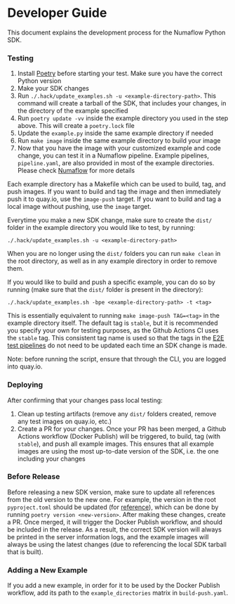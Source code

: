 # Developer Guide

This document explains the development process for the Numaflow Python SDK.

### Testing

1. Install [Poetry](https://python-poetry.org/docs/) before starting your test. Make sure you have the correct Python version
2. Make your SDK changes
3. Run `./.hack/update_examples.sh -u <example-directory-path>`. This command will create a tarball of the SDK, that includes your changes, in the directory of the example specified
4. Run `poetry update -vv` inside the example directory you used in the step above. This will create a `poetry.lock` file
5. Update the `example.py` inside the same example directory if needed 
6. Run `make image` inside the same example directory to build your image
7. Now that you have the image with your customized example and code change, you can test it in a Numaflow pipeline. Example pipelines, `pipeline.yaml`, are also provided in most of the example directories.
Please check [Numaflow](https://numaflow.numaproj.io/) for more details

Each example directory has a Makefile which can be used to build, tag, and push images.
If you want to build and tag the image and then immediately push it to quay.io, use the `image-push` target.
If you want to build and tag a local image without pushing, use the `image` target.

Everytime you make a new SDK change, make sure to create the `dist/` folder in the example directory you would like
to test, by running:
```shell
./.hack/update_examples.sh -u <example-directory-path>
```
When you are no longer using the `dist/` folders you can run `make clean` in the root directory, as well as in any example directory
in order to remove them.

If you would like to build and push a specific example, you can do so by running (make sure that the `dist/` folder is present in the directory):
```shell
./.hack/update_examples.sh -bpe <example-directory-path> -t <tag>
```
This is essentially equivalent to running `make image-push TAG=<tag>` in the example directory itself.
The default tag is `stable`, but it is recommended you specify your own for testing purposes, as the Github Actions CI uses the `stable` tag.
This consistent tag name is used so that the tags in the [E2E test pipelines](https://github.com/numaproj/numaflow/tree/main/test) do not need to be updated each time an SDK change is made.

Note: before running the script, ensure that through the CLI, you are logged into quay.io.

### Deploying

After confirming that your changes pass local testing:
1. Clean up testing artifacts (remove any `dist/` folders created, remove any test images on quay.io, etc.)
2. Create a PR for your changes. Once your PR has been merged, a Github Actions workflow (Docker Publish) will be triggered, to build, tag (with `stable`), and push
all example images. This ensures that all example images are using the most up-to-date version of the SDK, i.e. the one including your
changes

### Before Release

Before releasing a new SDK version, make sure to update all references from the old version to the new one. For example,
the version in the root `pyproject.toml` should be updated (for [reference](https://github.com/numaproj/numaflow-python/commit/6a720e7c56121a45b94aa929c6b720312dd9340a)), 
which can be done by running `poetry version <new-version>`.
After making these changes, create a PR. Once merged, it will trigger the Docker Publish workflow, and should be included in the release.
As a result, the correct SDK version will always be printed in the server information logs, and
the example images will always be using the latest changes (due to referencing the local SDK tarball that is built).

### Adding a New Example

If you add a new example, in order for it to be used by the Docker Publish workflow, add its path
to the `example_directories` matrix in `build-push.yaml`.